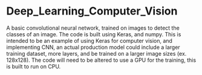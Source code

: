 # Deep_Learning_Computer_Vision
A basic convolutional neural network, trained on images to detect the classes of an image. The code is built using Keras, and numpy. This is intended to be an example of using Keras for computer vision, and implementing CNN, an actual production model could include a larger training dataset, more layers, and be trained on a larger image sizes (ex. 128x128). The code will need to be altered to use a GPU for the training, this is built to run on CPU. 
